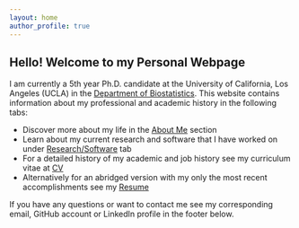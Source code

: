 ```yaml
---
layout: home
author_profile: true
---
```

## Hello! Welcome to my Personal Webpage

I am currently a 5th year Ph.D. candidate at the University of California, Los Angeles (UCLA) in the [Department of Biostatistics](https://www.biostat.ucla.edu). This website contains information about my professional and academic history in the following tabs:

+ Discover more about my life in the [About Me](https://williazo.github.io/aboutme) section
+ Learn about my current research and software that I have worked on under [Research/Software](https://williazo.github.io/research) tab
+ For a detailed history of my academic and job history see my curriculum vitae at [CV](https://williazo.github.io/cv)
+ Alternatively for an abridged version with my only the most recent accomplishments see my [Resume](https://williazo.github.io/resume)

If you have any questions or want to contact me see my corresponding email, GitHub account or LinkedIn profile in the footer below.
